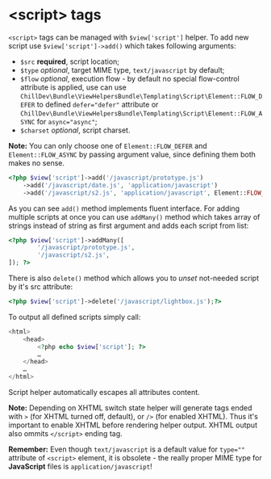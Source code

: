 <!---
# This file is part of the ChillDev ViewHelpers bundle.
#
# @author Rafał Wrzeszcz <rafal.wrzeszcz@wrzasq.pl>
# @copyright 2012 © by Rafał Wrzeszcz - Wrzasq.pl.
# @version 0.1.0
# @since 0.0.2
# @package ChillDev\Bundle\ViewHelpersBundle
-->

# &lt;script&gt; tags

`<script>` tags can be managed with `$view['script']` helper. To add new script use `$view['script']->add()` which takes following arguments:

-   `$src` **required**, script location;
-   `$type` *optional*, target MIME type, `text/javascript` by default;
-   `$flow` *optional*, execution flow - by default no special flow-control attribute is applied, use can use `ChillDev\Bundle\ViewHelpersBundle\Templating\Script\Element::FLOW_DEFER` to defined `defer="defer"` attribute or `ChillDev\Bundle\ViewHelpersBundle\Templating\Script\Element::FLOW_ASYNC` for `async="async"`;
-   `$charset` *optional*, script charset.

**Note:** You can only choose one of `Element::FLOW_DEFER` and `Element::FLOW_ASYNC` by passing argument value, since defining them both makes no sense.

```php
<?php $view['script']->add('/javascript/prototype.js')
    ->add('/javascript/date.js', 'application/javascript')
    ->add('/javascript/s2.js', 'application/javascript', Element::FLOW_DEFER); ?>
```

As you can see `add()` method implements fluent interface. For adding multiple scripts at once you can use `addMany()` method which takes array of strings instead of string as first argument and adds each script from list:

```php
<?php $view['script']->addMany([
        '/javascript/prototype.js',
        '/javascript/s2.js',
]); ?>
```

There is also `delete()` method which allows you to *unset* not-needed script by it's src attribute:

```php
<?php $view['script']->delete('/javascript/lightbox.js');?>
```

To output all defined scripts simply call:

```php
<html>
    <head>
        <?php echo $view['script']; ?>
        …
    </head>
    …
</html>
```

Script helper automatically escapes all attributes content.

**Note:** Depending on XHTML switch state helper will generate tags ended with `>` (for XHTML turned off, default), or `/>` (for enabled XHTML). Thus it's important to enable XHTML 
before rendering helper output. XHTML output also ommits `</script>` ending tag.

**Remember:** Even though `text/javascript` is a default value for `type=""` attribute of `<script>` element, it is obsolete - the really proper MIME type for **JavaScript** files is `application/javascript`!
